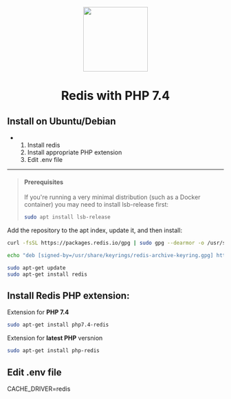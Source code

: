 <p align="center"><img width=150 src="https://upload.wikimedia.org/wikipedia/commons/6/64/Logo-redis.svg"></p>

<h1 align="center">Redis with PHP 7.4</h1>

## Install on Ubuntu/Debian

-   1. Install redis
    2. Install appropriate PHP extension
    3. Edit .env file

***

> #### Prerequisites
> If you're running a very minimal distribution (such as a Docker container) you may need to install lsb-release first:
> ```bash
> sudo apt install lsb-release
> ```

Add the repository to the apt index, update it, and then install:
```bash
curl -fsSL https://packages.redis.io/gpg | sudo gpg --dearmor -o /usr/share/keyrings/redis-archive-keyring.gpg

echo "deb [signed-by=/usr/share/keyrings/redis-archive-keyring.gpg] https://packages.redis.io/deb $(lsb_release -cs) main" | sudo tee /etc/apt/sources.list.d/redis.list

sudo apt-get update
sudo apt-get install redis
```
## Install Redis PHP extension:
Extension for **PHP 7.4**
```bash
sudo apt-get install php7.4-redis
```
Extension for **latest PHP** versnion
```bash
sudo apt-get install php-redis
```


## Edit .env file

CACHE_DRIVER=redis
